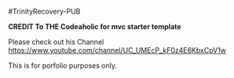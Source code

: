 #TrinityRecovery-PUB

**CREDIT To  THE Codeaholic for mvc starter template**

Please check out his Channel
https://www.youtube.com/channel/UC_UMEcP_kF0z4E6KbxCpV1w

This is for porfolio purposes only.

